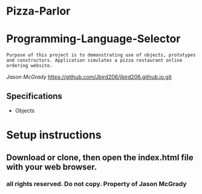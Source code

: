 # Pizza-Parlor

# Programming-Language-Selector

```Purpose of this project is to demonstrating use of objects, prototypes and constructors. Application simulates a pizza restaurant online ordering website.```

_Jason McGrady_
https://github.com/Jbird206/jbird206.github.io.git
## Specifications
* Objects

# Setup instructions
## Download or clone, then open the index.html file with your web browser.

###  all rights reserved. Do not copy. Property of Jason McGrady
